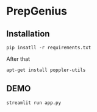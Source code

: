 # PrepGenius

## Installation

`pip insatll -r requirements.txt`

After that

`apt-get install poppler-utils`


## DEMO

`streamlit run app.py`
